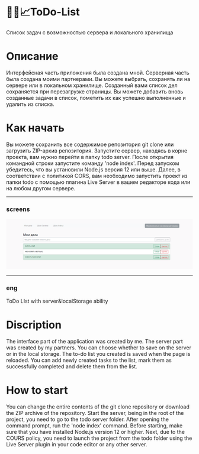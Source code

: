 # 📝🚀📈ToDo-List
Список задач с возможностью сервера и локального хранилища
# Описание
Интерфейсная часть приложения была создана мной. Серверная часть была создана моими партнерами. Вы можете выбрать, сохранять ли на сервере или в локальном хранилище. Созданный вами список дел сохраняется при перезагрузке страницы. Вы можете добавить вновь созданные задачи в список, пометить их как успешно выполненные и удалить из списка.
# Как начать
Вы можете сохранить все содержимое репозитория git clone или загрузить ZIP-архив репозитория. Запустите сервер, находясь в корне проекта, вам нужно перейти в папку todo server. После открытия командной строки запустите команду 'node index'. Перед запуском убедитесь, что вы установили Node.js версия 12 или выше. Далее, в соответствии с политикой CORS, вам необходимо запустить проект из папки todo с помощью плагина Live Server в вашем редакторе кода или на любом другом сервере.
___
### screens
![main-screenshot](https://github.com/Sergey-Karpov/ToDo-List/blob/main/screens/screen.png)
___
### eng
ToDo LIst with server&amp;localStorage ability
# Discription
The interface part of the application was created by me. The server part was created by my partners. You can choose whether to save on the server or in the local storage. The to-do list you created is saved when the page is reloaded. You can add newly created tasks to the list, mark them as successfully completed and delete them from the list.
# How to start
You can change the entire contents of the git clone repository or download the ZIP archive of the repository. Start the server, being in the root of the project, you need to go to the todo server folder. After opening the command prompt, run the 'node index' command. Before starting, make sure that you have installed Node.js version 12 or higher. Next, due to the COURS policy, you need to launch the project from the todo folder using the Live Server plugin in your code editor or any other server.
